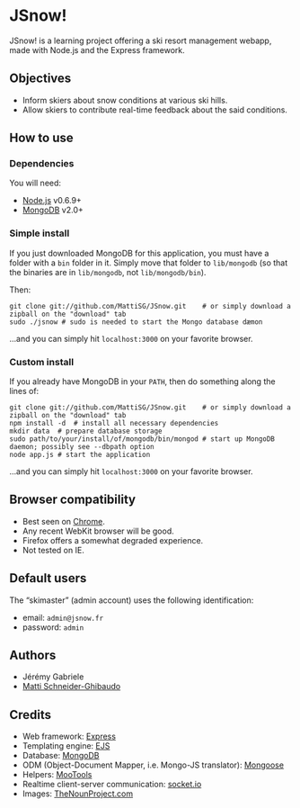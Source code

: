 JSnow!
======

JSnow! is a learning project offering a ski resort management webapp, made with Node.js and the Express framework.

Objectives
----------

- Inform skiers about snow conditions at various ski hills.
- Allow skiers to contribute real-time feedback about the said conditions.

How to use
----------

### Dependencies ###

You will need:

- [Node.js](http://nodejs.org) v0.6.9+
- [MongoDB](http://www.mongodb.org/downloads) v2.0+

### Simple install ###

If you just downloaded MongoDB for this application, you must have a folder with a `bin` folder in it. Simply move that folder to `lib/mongodb` (so that the binaries are in `lib/mongodb`, not `lib/mongodb/bin`).

Then:

    git clone git://github.com/MattiSG/JSnow.git	# or simply download a zipball on the "download" tab
    sudo ./jsnow # sudo is needed to start the Mongo database dæmon
    
…and you can simply hit `localhost:3000` on your favorite browser.

### Custom install ###

If you already have MongoDB in your `PATH`, then do something along the lines of:

    git clone git://github.com/MattiSG/JSnow.git	# or simply download a zipball on the "download" tab
    npm install -d	# install all necessary dependencies
    mkdir data	# prepare database storage
    sudo path/to/your/install/of/mongodb/bin/mongod	# start up MongoDB daemon; possibly see --dbpath option
    node app.js	# start the application

…and you can simply hit `localhost:3000` on your favorite browser.

Browser compatibility
---------------------

- Best seen on [Chrome](http://www.google.com/chrome/).
- Any recent WebKit browser will be good.
- Firefox offers a somewhat degraded experience.
- Not tested on IE.

Default users
-------------

The “skimaster” (admin account) uses the following identification:

- email: `admin@jsnow.fr`
- password: `admin`

Authors
-------

- Jérémy Gabriele
- [Matti Schneider-Ghibaudo](http://mattischneider.fr)

Credits
-------

- Web framework: [Express](http://expressjs.com)
- Templating engine: [EJS](http://embeddedjs.com/)
- Database: [MongoDB](http://www.mongodb.org)
- ODM (Object-Document Mapper, i.e. Mongo-JS translator): [Mongoose](http://mongoosejs.com/)
- Helpers: [MooTools](http://mootools.net)
- Realtime client-server communication: [socket.io](http://socket.io/)
- Images: [TheNounProject.com](http://thenounproject.com/)
